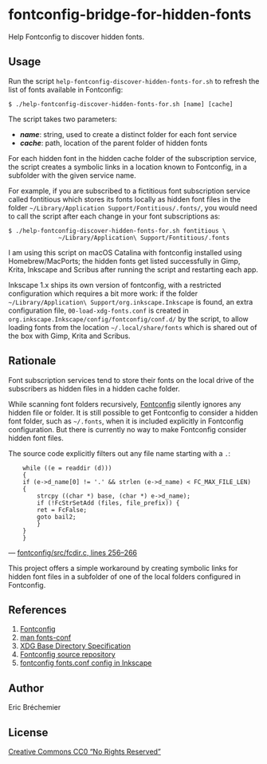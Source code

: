 # fontconfig-bridge-for-hidden-fonts
Help Fontconfig to discover hidden fonts.

## Usage

Run the script `help-fontconfig-discover-hidden-fonts-for.sh`
to refresh the list of fonts available in Fontconfig:

```
$ ./help-fontconfig-discover-hidden-fonts-for.sh [name] [cache]
```

The script takes two parameters:

* ***name***: string, used to create a distinct folder for each font service
* ***cache***: path, location of the parent folder of hidden fonts

For each hidden font in the hidden cache folder of the subscription service,
the script creates a symbolic links in a location known to Fontconfig,
in a subfolder with the given service name.

For example, if you are subscribed to a fictitious font subscription service
called fontitious which stores its fonts locally as hidden font files in the
folder `~/Library/Application Support/Fontitious/.fonts/`, you would need to
call the script after each change in your font subscriptions as:

```
$ ./help-fontconfig-discover-hidden-fonts-for.sh fontitious \
              ~/Library/Application\ Support/Fontitious/.fonts
```

I am using this script on macOS Catalina with fontconfig
installed using Homebrew/MacPorts; the hidden fonts get
listed successfully in Gimp, Krita, Inkscape and Scribus
after running the script and restarting each app.

Inkscape 1.x ships its own version of fontconfig, with a restricted
configuration which requires a bit more work: if the folder
`~/Library/Application\ Support/org.inkscape.Inkscape` is found,
an extra configuration file, `00-load-xdg-fonts.conf` is created
in `org.inkscape.Inkscape/config/fontconfig/conf.d/` by the script,
to allow loading fonts from the location `~/.local/share/fonts`
which is shared out of the box with Gimp, Krita and Scribus.

## Rationale

Font subscription services tend to store their fonts on the local drive
of the subscribers as hidden files in a hidden cache folder.

While scanning font folders recursively, [Fontconfig][] silently ignores
any hidden file or folder. It is still possible to get Fontconfig to consider
a hidden font folder, such as `~/.fonts`, when it is included explicitly
in Fontconfig configuration. But there is currently no way to make Fontconfig
consider hidden font files.

The source code explicitly filters out any file name starting with a `.`:

```
    while ((e = readdir (d)))
    {
	if (e->d_name[0] != '.' && strlen (e->d_name) < FC_MAX_FILE_LEN)
	{
	    strcpy ((char *) base, (char *) e->d_name);
	    if (!FcStrSetAdd (files, file_prefix)) {
		ret = FcFalse;
		goto bail2;
	    }
	}
    }
```
— [fontconfig/src/fcdir.c, lines 256–266](https://gitlab.freedesktop.org/fontconfig/fontconfig/-/blob/fd3eebad741c0fdfce2a7e44f9b3ac8895b70a58/src/fcdir.c#L258)

This project offers a simple workaround by creating symbolic links for hidden
font files in a subfolder of one of the local folders configured in Fontconfig.

## References

1. [Fontconfig][]
2. [man fonts-conf](https://www.freedesktop.org/software/fontconfig/fontconfig-user.html)
3. [XDG Base Directory Specification](https://specifications.freedesktop.org/basedir-spec/basedir-spec-latest.html)
4. [Fontconfig source repository](https://gitlab.freedesktop.org/fontconfig/fontconfig)
5. [fontconfig fonts.conf config in Inkscape](https://gitlab.com/inkscape/inkscape/-/blob/master/packaging/macos/fonts.conf)

[Fontconfig]: https://www.freedesktop.org/wiki/Software/fontconfig/

## Author

Eric Bréchemier

## License

[Creative Commons CC0 “No Rights Reserved”][CC0]

[CC0]: https://creativecommons.org/share-your-work/public-domain/cc0/
